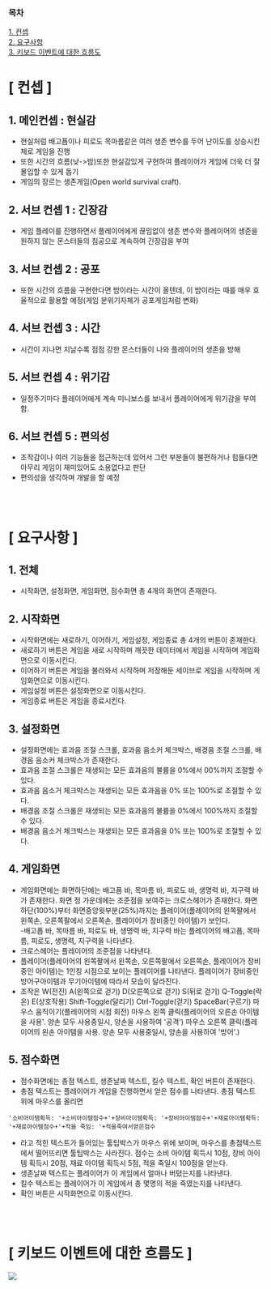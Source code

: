 
### 목차
[1. 컨셉](#컨셉)<br />
[2. 요구사항](#요구사항)<br />
[3. 키보드 이벤트에 대한 흐름도](#키보드-이벤트에-대한-흐름도)<br />


# [ 컨셉 ]
## 1. 메인컨셉 : 현실감
- 현실처럼 배고픔이나 피로도 목마름같은 여러 생존 변수를 두어
난이도를 상승시킨체로 게임을 진행<br />
- 또한 시간의 흐름(낮->밤)또한 현실감있게 구현하여 플레이어가
게임에 더욱 더 잘 몰입할 수 있게 돕기<br />
- 게임의 장르는 생존게임(Open world survival craft).<br />

## 2. 서브 컨셉 1 : 긴장감
- 게임 플레이를 진행하면서 플레이어에게 끊임없이 생존 변수와
플레이어의 생존을 원하지 않는 몬스터들의 침공으로 계속하여
긴장감을 부여<br />

## 3. 서브 컨셉 2 : 공포
- 또한 시간의 흐름을 구현한다면 밤이라는 시간이 올텐데, 이
밤이라는 때를 매우 효율적으로 활용할 예정(게임 분위기자체가
공포게임처럼 변화)<br />

## 4. 서브 컨셉 3 : 시간
- 시간이 지나면 지날수록 점점 강한 몬스터들이 나와 플레이어의
생존을 방해<br />

## 5. 서브 컨셉 4 : 위기감
- 일정주기마다 플레이어에게 계속 미니보스를 보내서
플레이어에게 위기감을 부여함.<br />

## 6. 서브 컨셉 5 : 편의성
- 조작감이나 여러 기능들을 접근하는데 있어서 그런 부분들이
불편하거나 힘들다면 아무리 게임이 재미있어도 소용없다고
판단<br />
- 편의성을 생각하며 개발을 할 예정<br />


<br><br>
# [ 요구사항 ]

## 1. 전체
- 시작화면, 설정화면, 게임화면, 점수화면 총 4개의 화면이 존재한다.

## 2. 시작화면
- 시작화면에는 새로하기, 이어하기, 게임설정, 게임종료 총 4개의 버튼이 존재한다.<br />
- 새로하기 버튼은 게임을 새로 시작하며 깨끗한 데이터에서 게임을 시작하며 게임화면으로 이동시킨다.<br />
- 이어하기 버튼은 게임을 불러와서 시작하며 저장해둔 세이브로 게임을 시작하며 게임화면으로 이동시킨다.<br />
- 게임설정 버튼은 설정화면으로 이동시킨다.<br />
- 게임종료 버튼은 게임을 종료시킨다.<br />

## 3. 설정화면
- 설정화면에는 효과음 조절 스크롤, 효과음 음소커 체크박스, 배경음 조절 스크롤, 배경음 음소커 체크박스가 존재한다.<br />
- 효과음 조절 스크롤은 재생되는 모든 효과음의 불륨을 0%에서 00%까지 조절할 수 있다.<br />
- 효과음 음소거 체크박스는 재생되는 모든 효과음을 0% 또는 100%로 조절할 수 있다.<br />
- 배경음 조절 스크롤은 재생되는 모든 효과음의 불륨을 0%에서 100%까지 조절할 수 있다.<br />
- 배경음 음소거 체크박스는 재생되는 모든 효과음을 0% 또는 100%로 조절할 수 있다.<br />

## 4. 게임화면
- 게임화면에는 화면하단에는 배고픔 바, 목마름 바, 피로도 바, 생명력 바, 지구력 바가 존재한다. 화면 정 가운데에는 조준점을 보여주는 크로스헤어가 존재한다. 화면하단(100%)부터 화면중앙윗부분(25%)까지는 플레이어(플레이어의 왼쪽팔에서 왼쪽손, 오른쪽팔에서 오른쪽손, 플레이어가 장비중인 아이템)가 보인다.<br />
-배고픔 바, 목마름 바, 피로도 바, 생명력 바, 지구력 바는 플레이어의 배고픔, 목마름, 피로도, 생명력, 지구력을 나타낸다.<br />
- 크로스헤어는 플레이어의 조준점을 나타낸다.<br />
- 플레이어(플레이어의 왼쪽팔에서 왼쪽손, 오른쪽팔에서 오른쪽손, 플레이어가 장비중인 아이템)는 1인칭 시점으로 보이는 플레이어를 나타낸다. 플레이어가 장비중인 방어구아이템과 무기아이템에 따라서 모습이 달라진다.<br />
- 조작은 W(전진) A(왼쪽으로 걷기) D(오른쪽으로 걷기) S(뒤로 걷기) Q-Toggle(락온) E(상호작용) Shift-Toggle(달리기) Ctrl-Toggle(걷기) SpaceBar(구르기) 마우스 움직이기(플레이어의 시점 회전) 마우스 왼쪽 클릭(플레이어의 오른손 아이템을 사용'. 양손 모두 사용중일시, 양손을 사용하여 '공격') 마우스 오른쪽 클릭(플레이어의 왼손 아이템을 사용. 양손 모두 사용중일시, 양손을 사용하여 '방어'.)<br />

## 5. 점수화면
- 점수화면에는 총점 텍스트, 생존날짜 텍스트, 킬수 텍스트, 확인 버튼이 존재한다.<br />
- 총점 텍스트는 플레이어가 게임을 진행하면서 얻은 점수를 나타낸다. 총점 텍스트 위에 마우스를 올리면 <br />

``` '소비아이템획득: '+소비아이템점수+'+장비아이템획득: '+장비아이템점수+'+재료아이템획득: '+재료아이템점수+'+적을 죽임: '+적을죽여서얻은점수 ```

- 라고 적힌 텍스트가 들어있는 툴팁박스가 마우스 위에 보이며, 마우스를 총점텍스트에서 떨어뜨리면 툴팁박스는 사라진다. 점수는 소비 아이템 획득시 10점, 장비 아이템 획득시 20점, 재료 아이템 획득시 5점, 적을 죽일시 100점을 얻는다.<br />
- 생존날짜 텍스트는 플레이어가 이 게임에서 얼마나 버텼는지를 나타낸다.<br />
- 킬수 텍스트는 플레이어가 이 게임에서 총 몇명의 적을 죽였는지를 나타낸다.<br />
- 확인 버튼은 시작화면으로 이동시킨다.<br />


<br><br>
# [ 키보드 이벤트에 대한 흐름도 ]
<img src="img/22.png">
